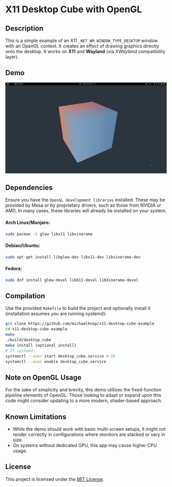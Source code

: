 # X11 Desktop Cube with OpenGL

## Description

This is a simple example of an X11 `_NET_WM_WINDOW_TYPE_DESKTOP` window with an OpenGL context. It creates an effect of drawing graphics directly onto the desktop. It works on **X11** and **Wayland** (via *XWayland* compatibility layer).

## Demo

![](screenshots/24fps.gif)


## Dependencies

Ensure you have the `OpenGL development libraries` installed. These may be provided by Mesa or by proprietary drivers, such as those from NVIDIA or AMD. In many cases, these libraries will already be installed on your system.

#### Arch Linux/Manjaro:
```bash
sudo pacman -S glew libx11 libxinerama
```
#### Debian/Ubuntu:
```bash
sudo apt-get install libglew-dev libx11-dev libxinerama-dev
```
#### Fedora:
```bash
sudo dnf install glew-devel libX11-devel libXinerama-devel
```

## Compilation

Use the provided `Makefile` to build the project and optionally install it (installation assumes you are running systemd):

```bash
git clone https://github.com/michaelknap/x11-desktop-cube-example
cd x11-desktop-cube-example
make
./build/desktop_cube
make install (optional install)
# If systemd:
systemctl --user start desktop_cube.service # OR
systemctl --user enable desktop_cube.service
```

## Note on OpenGL Usage

For the sake of simplicity and brevity, this demo utilizes the fixed-function pipeline elements of OpenGL. Those looking to adapt or expand upon this code might consider updating to a more modern, shader-based approach.

## Known Limitations

- While the demo should work with basic multi-screen setups, it might not render correctly in configurations where monitors are stacked or vary in size.
- On systems without dedicated GPU, this app may cause higher CPU usage.


## License

This project is licensed under the [MIT License](LICENSE).